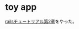 # toy app
[railsチュートリアル第2章](https://railstutorial.jp/chapters/toy_app?version=5.0#cha-a_toy_app)をやった。
